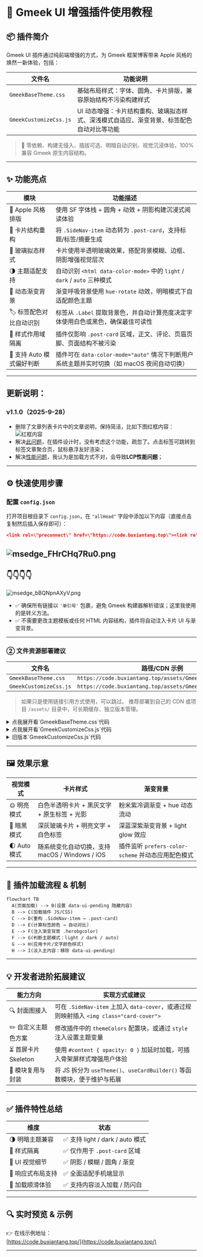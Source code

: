 
# 🍎 Gmeek UI 增强插件使用教程

## 📦 插件简介

Gmeek UI 插件通过纯前端增强的方式，为 Gmeek 框架博客带来 Apple 风格的焕然一新体验，包括：

| 文件名                   | 功能说明                                                                 |
|--------------------------|--------------------------------------------------------------------------|
| `GmeekBaseTheme.css`     | 基础布局样式：字体、圆角、卡片排版，兼容原始结构不污染构建样式                          |
| `GmeekCustomizeCss.js`   | UI 动态增强：卡片结构重构、玻璃拟态样式、深浅模式自适应、渐变背景、标签配色自动对比等功能       |

> 🧠 零依赖、构建无侵入、插拔可选、明暗自动识别、视觉沉浸体验，100% 兼容 Gmeek 原生内容结构。

---

## ✨ 功能亮点

| 模块                    | 功能描述                                                                 |
|-------------------------|--------------------------------------------------------------------------|
| 🍏 Apple 风格排版         | 使用 SF 字体栈 + 圆角 + 动效 + 阴影构建沉浸式阅读体验                                  |
| 🧱 卡片结构重构           | 将 `.SideNav-item` 动态转为 `.post-card`，支持标题/标签/摘要生成                    |
| 🧊 玻璃拟态样式           | 卡片使用半透明玻璃效果，搭配背景模糊、边框、阴影增强视觉层次                              |
| 🌗 主题适配支持           | 自动识别 `<html data-color-mode>` 中的 `light` / `dark` / `auto` 三种模式             |
| 🌈 动态渐变背景           | 渐变呼吸背景使用 `hue-rotate` 动效，明暗模式下自适配颜色主题                                  |
| 🏷️ 标签配色对比自动识别    | 标签从 `.Label` 提取背景色，并自动计算亮度决定字体使用白色或黑色，确保最佳可读性                    |
| 🧼 样式作用域隔离         | 插件仅影响 `.post-card` 区域，正文、评论、页眉页脚、页面结构不被污染                            |
| 🎯 支持 Auto 模式偏好判断 | 插件可在 `data-color-mode="auto"` 情况下判断用户系统主题并实时切换（如 macOS 夜间自动切换） |

---

## 更新说明：

### v1.1.0（2025-9-28）

- 删除了文章列表卡片中的文章说明，保持简洁，比如下图红框内容：![红框内容](https://camo.githubusercontent.com/82575d548c7c3e465af4876772a3e6e9f6b9c30c627ee91a2aed2e95440396f0/68747470733a2f2f66696c65732e636174626f782e6d6f652f396e376876382e706e67)
-  解决[此问题](https://github.com/tiengming/tiengming.github.io/issues/19#issuecomment-3281147970)，在插件设计时，没有考虑这个功能，疏忽了。点击标签可跳转到标签文章聚合页，鼠标悬浮友好渲染；
- 解决[性能问题](https://github.com/tiengming/tiengming.github.io/issues/19#issuecomment-3289496357)，我认为是加载方式不对，会导致**LCP性能问题**；

---

## ⚙️ 快速使用步骤

###  配置 `config.json`

打开项目根目录下 `config.json`，在 `"allHead"` 字段中添加以下内容（直接点击复制然后插入保存即可）：

```json
<link rel=\"preconnect\" href=\"https://code.buxiantang.top\"><link rel=\"preconnect\" href=\"https://blog.meekdai.com\"><link rel=\"stylesheet\" href=\"https://code.buxiantang.top/assets/GmeekBaseTheme.css\"><script src=\"https://code.buxiantang.top/assets/GmeekCustomizeCss.js\"></script>
```
![msedge_FHrCHq7Ru0.png](https://pick.buxiantang.top/rest/bMdZyXK.png)
---
👇👇👇👇
---
![msedge_bBQNpnAXyV.png](https://pick.buxiantang.top/rest/djkxyXK.png)

- ✅ 确保所有链接以 `'单引号'` 包裹，避免 Gmeek 构建器解析错误；这里我使用的是转义方法。
- ✅ 不需要更改主题模板或任何 HTML 内容结构，插件将自动注入卡片 UI 与渐变背景。

---

### ② 文件资源部署建议

| 文件名                   | 路径/CDN 示例                                           |
|--------------------------|----------------------------------------------------------|
| `GmeekBaseTheme.css`     | `https://code.buxiantang.top/assets/GmeekBaseTheme.css` |
| `GmeekCustomizeCss.js`   | `https://code.buxiantang.top/assets/GmeekCustomizeCss.js` |

> 如果只是使用链接引用方式使用，可以跳过。
> 推荐部署到自己的 CDN 或项目 `/assets/` 目录中，可长期缓存、独立版本管理。
<details>
  <summary>点我展开看`GmeekBaseTheme.css`代码</summary>

```Css
/* 🍏 Gmeek Apple 风格基础布局与排版样式 */
body {
  font-family: -apple-system, BlinkMacSystemFont, "San Francisco", "Helvetica Neue", sans-serif;
  background: transparent;
  color: inherit;
  max-width: 960px;
  margin: auto;
  padding: 24px;
  line-height: 1.6;
  transition: background 0.3s ease;
}

.post-card {
  display: flex;
  flex-direction: column;
  border-radius: 20px;
  padding: 20px 24px;
  margin-bottom: 20px;
  box-shadow: 0 8px 24px rgba(0,0,0,0.1);
  background: rgba(255, 255, 255, 0.2);
  backdrop-filter: blur(16px);
  -webkit-backdrop-filter: blur(16px);
  border: 1px solid rgba(255, 255, 255, 0.15);
  text-decoration: none;
  transition: all 0.3s ease;
}

.post-card:hover {
  transform: translateY(-4px) scale(1.015);
  box-shadow: 0 12px 32px rgba(0, 0, 0, 0.15);
}

.post-meta {
  display: flex;
  flex-wrap: wrap;
  gap: 8px;
  font-size: 13px;
  margin-bottom: 10px;
}

.post-tag {
  border-radius: 999px;
  padding: 3px 10px;
  font-weight: 500;
  margin-right: 6px;
}

.post-title {
  font-size: 18px;
  font-weight: 600;
  margin-bottom: 10px;
}

.post-summary {
  font-size: 14.5px;
  line-height: 1.6;
}

```

</details>


<details>
  <summary>点我展开看`GmeekCustomizeCss.js`代码</summary>

```Js
(function () {
  // 严格的重复执行保护
  if (window.__TiengmingModernized) {
    return;
  }
  
  console.log("🍏 TiengmingModern 插件启动中... https://code.buxiantang.top/");

  const themeColors = {
    light: {
      bgGradient: "linear-gradient(135deg, #f4f4f4, #fef2f2, #f4f0ff)",
      cardBg: "rgba(255,255,255,0.25)",
      cardBorder: "1px solid rgba(255,255,255,0.2)",
      title: "#1c1c1e",
      meta: "#888"
    },
    dark: {
      bgGradient: "linear-gradient(135deg, #1a1a2b, #222c3a, #2e3950)",
      cardBg: "rgba(32,32,32,0.3)",
      cardBorder: "1px solid rgba(255,255,255,0.08)",
      title: "#eee",
      meta: "#bbb"
    }
  };

  function getEffectiveMode() {
    const raw = document.documentElement.getAttribute("data-color-mode");
    if (raw === "light" || raw === "dark") return raw;
    return window.matchMedia("(prefers-color-scheme: dark)").matches ? "dark" : "light";
  }

  function getTextColor(bg) {
    const rgb = bg.match(/\d+/g);
    if (!rgb) return "#fff";
    const [r, g, b] = rgb.map(Number);
    const l = (0.299 * r + 0.587 * g + 0.114 * b) / 255;
    return l > 0.6 ? "#000" : "#fff";
  }

  // 标签点击处理函数
  window.handleTagClick = function(event, tagName) {
    event.preventDefault();
    event.stopPropagation();
    const tagUrl = `tag.html#${encodeURIComponent(tagName)}`;
    window.location.href = tagUrl;
  };

  // 初始化背景和样式
  function initializeBackground() {
    const existingBg = document.querySelector('.herobgcolor');
    if (existingBg) existingBg.remove();

    const bg = document.createElement("div");
    bg.className = "herobgcolor";
    document.body.appendChild(bg);

    const existingStyle = document.querySelector('#tiengming-modern-styles');
    if (existingStyle) existingStyle.remove();

    const style = document.createElement("style");
    style.id = 'tiengming-modern-styles';
    style.textContent = `
      .herobgcolor {
        position: fixed;
        top: 0; left: 0;
        width: 100vw; height: 100vh;
        z-index: -1;
        background-size: 600% 600%;
        animation: hueflow 30s ease infinite;
        transition: background 0.6s ease;
      }
      @keyframes hueflow {
        0% { filter: hue-rotate(0deg); background-position: 0% 50%; }
        50% { filter: hue-rotate(180deg); background-position: 100% 50%; }
        100% { filter: hue-rotate(360deg); background-position: 0% 50%; }
      }
      .post-tag {
        cursor: pointer;
        transition: all 0.2s ease;
        border-radius: 4px;
        padding: 2px 6px;
        margin-right: 4px;
        font-size: 0.8em;
        display: inline-block;
      }
      .post-tag:hover {
        transform: translateY(-1px);
        box-shadow: 0 2px 8px rgba(0,0,0,0.15);
        opacity: 0.8;
      }
    `;
    document.head.appendChild(style);
    return bg;
  }

  const bg = initializeBackground();

  function applyTheme() {
    const mode = getEffectiveMode();
    const theme = themeColors[mode];

    if (bg) bg.style.background = theme.bgGradient;

    document.querySelectorAll(".post-card").forEach(card => {
      card.style.background = theme.cardBg;
      card.style.border = theme.cardBorder;
      card.style.backdropFilter = "blur(16px)";
      card.style.webkitBackdropFilter = "blur(16px)";
      card.style.boxShadow = "0 8px 24px rgba(0,0,0,0.12)";

      const title = card.querySelector(".post-title");
      const meta = card.querySelector(".post-meta");

      if (title) title.style.color = theme.title;
      if (meta) meta.style.color = theme.meta;
    });

    ["#header", "#footer"].forEach(sel => {
      const el = document.querySelector(sel);
      if (el) el.style.color = mode === "dark" ? "#ddd" : "";
    });
  }

  // 主题监听器
  if (document.documentElement.getAttribute("data-color-mode") === "auto") {
    window.matchMedia("(prefers-color-scheme: dark)").addEventListener("change", applyTheme);
  }

  new MutationObserver(applyTheme).observe(document.documentElement, {
    attributes: true,
    attributeFilter: ["data-color-mode"]
  });



  function rebuildCards() {
    // 查找所有可能的文章容器
    const possibleSelectors = [
      '.SideNav-item',
      '.Box-row', 
      '.d-flex',
      '.listTitle',
      '.Label',
      '[class*="SideNav"]',
      '[class*="Box"]',
      '[class*="list"]',
      'article',
      '.post',
      '[href*=".html"]'
    ];
    
    possibleSelectors.forEach(selector => {
      const elements = document.querySelectorAll(selector);
      if (elements.length > 0) {
        if (elements.length <= 5) {
          elements.forEach((el, i) => {
            if (el.textContent && el.textContent.length < 100) {
            }
          });
        }
      }
    });

    // 查找包含 listTitle 的父元素
    const listTitles = document.querySelectorAll('.listTitle');
    if (listTitles.length > 0) {
      listTitles.forEach((title, i) => {
      });
    }

    let sideNavItems = document.querySelectorAll(".SideNav-item");
    
    // 如果没找到，尝试通过 listTitle 找父元素
    if (sideNavItems.length === 0 && listTitles.length > 0) {
      // 假设 listTitle 的父元素就是我们要找的容器
      const parents = Array.from(listTitles).map(title => {
        // 找到有href属性的祖先元素
        let current = title.parentElement;
        while (current && !current.getAttribute('href')) {
          current = current.parentElement;
          if (current === document.body) break;
        }
        return current;
      }).filter(Boolean);
      
      if (parents.length > 0) {
        sideNavItems = parents;
      }
    }
    
    if (sideNavItems.length === 0) {
      setTimeout(rebuildCards, 1000);
      return;
    }


    sideNavItems.forEach((card, i) => {
      // 从href中提取文章标题作为备用方案
      let title = card.querySelector(".listTitle")?.innerText;
      if (!title) {
        // 如果没有listTitle，从href中提取文件名作为标题
        const href = card.getAttribute("href") || "";
        const filename = href.split('/').pop()?.replace('.html', '') || "未命名文章";
        title = filename.replace(/-/g, ' ').replace(/\b\w/g, l => l.toUpperCase());
      }
      const link = card.getAttribute("href");
      const labels = [...card.querySelectorAll(".Label")];
      const time = labels.find(el => /^\d{4}/.test(el.textContent.trim()))?.textContent.trim() || "";

      const tags = labels.filter(el => el.textContent.trim() !== time).map(el => {
        const tag = el.textContent.trim();
        const bg = el.style.backgroundColor || "#999";
        const fg = getTextColor(bg);
        return `<span class="post-tag" style="background-color:${bg};color:${fg}" data-tag="${tag}" onclick="handleTagClick(event, '${tag}')">${tag}</span>`;
      }).join("");

      const newCard = document.createElement("a");
      newCard.href = link;
      newCard.className = "post-card";
      newCard.style.animationDelay = `${i * 60}ms`;
      newCard.innerHTML = `
        <div class="post-meta">${tags}<span class="post-date">${time}</span></div>
        <h2 class="post-title">${title}</h2>
      `;
      card.replaceWith(newCard);
    });

    applyTheme();
  }

  // 增强的DOM准备检查
  function whenReady(callback) {
    if (document.readyState === 'complete') {
      setTimeout(callback, 100);
    } else if (document.readyState === 'interactive') {
      setTimeout(callback, 300);
    } else {
      document.addEventListener('DOMContentLoaded', function() {
        setTimeout(callback, 200);
      });
      window.addEventListener('load', function() {
        setTimeout(callback, 100);
      });
    }
  }

  // 执行主逻辑
  whenReady(() => {
    rebuildCards();
    // 标记完成 - 放在最前面，避免重复执行
    window.__TiengmingModernized = true;
    console.log("🍏 TiengmingModern 插件加载完成");
  });

  // 页面可见性监听 - 简化逻辑，只处理样式重新应用
  document.addEventListener('visibilitychange', function() {
    if (!document.hidden && window.__TiengmingModernized) {
      const existingCards = document.querySelector('.post-card');
      const existingBg = document.querySelector('.herobgcolor');
      
      if (existingCards && !existingBg) {
        initializeBackground();
        applyTheme();
      }
    }
  });

})();
```

</details>


<details>
  <summary>旧版本`GmeekCustomizeCss.js`代码</summary>

```Js
(function () {
  if (window.__TiengmingModernized) return;
  window.__TiengmingModernized = true;
  console.log("🍏 TiengmingModern 插件已启用 https://code.buxiantang.top/");

  const themeColors = {
    light: {
      bgGradient: "linear-gradient(135deg, #f4f4f4, #fef2f2, #f4f0ff)",
      cardBg: "rgba(255,255,255,0.25)",
      cardBorder: "1px solid rgba(255,255,255,0.2)",
      title: "#1c1c1e",
      summary: "#444",
      meta: "#888"
    },
    dark: {
      bgGradient: "linear-gradient(135deg, #1a1a2b, #222c3a, #2e3950)",
      cardBg: "rgba(32,32,32,0.3)",
      cardBorder: "1px solid rgba(255,255,255,0.08)",
      title: "#eee",
      summary: "#aaa",
      meta: "#bbb"
    }
  };

  function getEffectiveMode() {
    const raw = document.documentElement.getAttribute("data-color-mode");
    if (raw === "light" || raw === "dark") return raw;
    return window.matchMedia("(prefers-color-scheme: dark)").matches ? "dark" : "light";
  }

  function getTextColor(bg) {
    const rgb = bg.match(/\d+/g);
    if (!rgb) return "#fff";
    const [r, g, b] = rgb.map(Number);
    const l = (0.299 * r + 0.587 * g + 0.114 * b) / 255;
    return l > 0.6 ? "#000" : "#fff";
  }

  const bg = (() => {
    const el = document.createElement("div");
    el.className = "herobgcolor";
    document.body.appendChild(el);
    const style = document.createElement("style");
    style.textContent = `
      .herobgcolor {
        position: fixed;
        top: 0; left: 0;
        width: 100vw; height: 100vh;
        z-index: -1;
        background-size: 600% 600%;
        animation: hueflow 30s ease infinite;
        transition: background 0.6s ease;
      }
      @keyframes hueflow {
        0% { filter: hue-rotate(0deg); background-position: 0% 50%; }
        50% { filter: hue-rotate(180deg); background-position: 100% 50%; }
        100% { filter: hue-rotate(360deg); background-position: 0% 50%; }
      }
    `;
    document.head.appendChild(style);
    return el;
  })();

  function applyTheme() {
    const mode = getEffectiveMode();
    const theme = themeColors[mode];

    bg.style.background = theme.bgGradient;

    document.querySelectorAll(".post-card").forEach(card => {
      card.style.background = theme.cardBg;
      card.style.border = theme.cardBorder;
      card.style.backdropFilter = "blur(16px)";
      card.style.webkitBackdropFilter = "blur(16px)";
      card.style.boxShadow = "0 8px 24px rgba(0,0,0,0.12)";

      const title = card.querySelector(".post-title");
      const summary = card.querySelector(".post-summary");
      const meta = card.querySelector(".post-meta");

      if (title) title.style.color = theme.title;
      if (summary) summary.style.color = theme.summary;
      if (meta) meta.style.color = theme.meta;
    });

    ["#header", "#footer"].forEach(sel => {
      const el = document.querySelector(sel);
      if (el) el.style.color = mode === "dark" ? "#ddd" : "";
    });
  }

  if (document.documentElement.getAttribute("data-color-mode") === "auto") {
    window.matchMedia("(prefers-color-scheme: dark)").addEventListener("change", applyTheme);
  }

  new MutationObserver(applyTheme).observe(document.documentElement, {
    attributes: true,
    attributeFilter: ["data-color-mode"]
  });

  function rebuildCards() {
    document.querySelectorAll(".SideNav-item").forEach((card, i) => {
      const title = card.querySelector(".listTitle")?.innerText || "未命名文章";
      const link = card.getAttribute("href");
      const labels = [...card.querySelectorAll(".Label")];
      const time = labels.find(el => /^\d{4}/.test(el.textContent.trim()))?.textContent.trim() || "";

      const tags = labels.filter(el => el.textContent.trim() !== time).map(el => {
        const tag = el.textContent.trim();
        const bg = el.style.backgroundColor || "#999";
        const fg = getTextColor(bg);
        return `<span class="post-tag" style="background-color:${bg};color:${fg}">${tag}</span>`;
      }).join("");

      const summary = `本篇内容涵盖主题「${labels.map(x => x.textContent.trim()).join(" / ")}」，带你深入探索相关知识点。`;

      const newCard = document.createElement("a");
      newCard.href = link;
      newCard.className = "post-card";
      newCard.style.animationDelay = `${i * 60}ms`;
      newCard.innerHTML = `
        <div class="post-meta">${tags}<span class="post-date">${time}</span></div>
        <h2 class="post-title">${title}</h2>
        <p class="post-summary">${summary}</p>
      `;
      card.replaceWith(newCard);
    });

    applyTheme();
  }

  document.readyState === "loading"
    ? window.addEventListener("DOMContentLoaded", rebuildCards)
    : rebuildCards();

  document.documentElement.removeAttribute("data-ui-pending");
})();
```

</details>

---

## 🖼️ 效果示意

| 视觉模式     | 卡片样式                                    | 渐变背景                                     |
|--------------|---------------------------------------------|----------------------------------------------|
| 🌞 明亮模式   | 白色半透明卡片 + 黑灰文字 + 原生标签 + 光影    | 粉米紫冷调渐变 + hue 动态流动                         |
| 🌚 暗黑模式   | 深灰玻璃卡片 + 明亮文字 + 白色标签            | 深蓝深紫渐变背景 + light glow 效应                     |
| 🌓 Auto 模式  | 随系统变化自动切换，支持 macOS / Windows / iOS | 插件监听 `prefers-color-scheme` 并动态应用配色模式         |

---

## 🔧 插件加载流程 & 机制

```mermaid
flowchart TB
  A(页面加载) --> B(设置 data-ui-pending 隐藏内容)
  B --> C(加载插件 JS/CSS)
  C --> D(重构 .SideNav-item → .post-card)
  D --> E(计算标签颜色 → 自动对比)
  E --> F(注入渐变背景 .herobgcolor)
  F --> G(判断主题模式：light / dark / auto)
  G --> H(应用卡片/文字颜色样式)
  H --> I(淡入主内容：移除 data-ui-pending)
```

---

## 💡 开发者进阶拓展建议

| 能力方向       | 实现方式或建议                                                           |
|----------------|------------------------------------------------------------------------|
| 🔍 封面图接入     | 可在 `.SideNav-item` 上加入 `data-cover`，或通过规则映射插入 `<img class="card-cover">` |
| ✏️ 自定义主题色方案 | 修改插件中的 `themeColors` 配置块，或通过 `style` 注入设置主题变量                         |
| ⏳ 首屏卡片 Skeleton | 使用 `#content { opacity: 0 }` 加延时加载，可插入骨架屏样式增强用户体验                       |
| 🎨 模块复用与封装   | 将 JS 拆分为 `useTheme()`、`useCardBuilder()` 等函数模块，便于维护与拓展                        |

---

## ✅ 插件特性总结

| 维度             | 状态                         |
|------------------|------------------------------|
| 🌗 明暗主题兼容     | ✅ 支持 light / dark / auto 模式 |
| 🧼 样式隔离         | ✅ 仅作用于 `.post-card` 区域      |
| 💎 UI 视觉细节       | ✅ 阴影 / 模糊 / 圆角 / 渐变       |
| 📱 响应式布局支持     | ✅ 全面适配手机端显示               |
| 🚀 加载顺滑体验       | ✅ 支持内容淡入加载 / 防闪白       |

---

## 🔍 实时预览 & 示例

👉 在线示例地址：  
[https://code.buxiantang.top/](https://code.buxiantang.top/)



---

